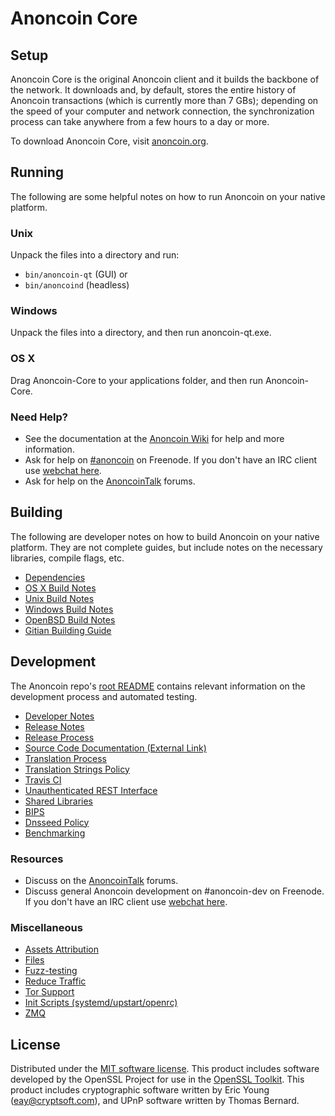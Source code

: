 Anoncoin Core
=============

Setup
---------------------
Anoncoin Core is the original Anoncoin client and it builds the backbone of the network. It downloads and, by default, stores the entire history of Anoncoin transactions (which is currently more than 7 GBs); depending on the speed of your computer and network connection, the synchronization process can take anywhere from a few hours to a day or more.

To download Anoncoin Core, visit [anoncoin.org](https://anoncoin.org).

Running
---------------------
The following are some helpful notes on how to run Anoncoin on your native platform.

### Unix

Unpack the files into a directory and run:

- `bin/anoncoin-qt` (GUI) or
- `bin/anoncoind` (headless)

### Windows

Unpack the files into a directory, and then run anoncoin-qt.exe.

### OS X

Drag Anoncoin-Core to your applications folder, and then run Anoncoin-Core.

### Need Help?

* See the documentation at the [Anoncoin Wiki](https://anoncoin.info/)
for help and more information.
* Ask for help on [#anoncoin](http://webchat.freenode.net?channels=anoncoin) on Freenode. If you don't have an IRC client use [webchat here](http://webchat.freenode.net?channels=anoncoin).
* Ask for help on the [AnoncoinTalk](https://anoncointalk.io/) forums.

Building
---------------------
The following are developer notes on how to build Anoncoin on your native platform. They are not complete guides, but include notes on the necessary libraries, compile flags, etc.

- [Dependencies](dependencies.md)
- [OS X Build Notes](build-osx.md)
- [Unix Build Notes](build-unix.md)
- [Windows Build Notes](build-windows.md)
- [OpenBSD Build Notes](build-openbsd.md)
- [Gitian Building Guide](gitian-building.md)

Development
---------------------
The Anoncoin repo's [root README](/README.md) contains relevant information on the development process and automated testing.

- [Developer Notes](developer-notes.md)
- [Release Notes](release-notes.md)
- [Release Process](release-process.md)
- [Source Code Documentation (External Link)](https://dev.visucore.com/anoncoin/doxygen/)
- [Translation Process](translation_process.md)
- [Translation Strings Policy](translation_strings_policy.md)
- [Travis CI](travis-ci.md)
- [Unauthenticated REST Interface](REST-interface.md)
- [Shared Libraries](shared-libraries.md)
- [BIPS](bips.md)
- [Dnsseed Policy](dnsseed-policy.md)
- [Benchmarking](benchmarking.md)

### Resources
* Discuss on the [AnoncoinTalk](https://anoncointalk.io/) forums.
* Discuss general Anoncoin development on #anoncoin-dev on Freenode. If you don't have an IRC client use [webchat here](http://webchat.freenode.net/?channels=anoncoin-dev).

### Miscellaneous
- [Assets Attribution](assets-attribution.md)
- [Files](files.md)
- [Fuzz-testing](fuzzing.md)
- [Reduce Traffic](reduce-traffic.md)
- [Tor Support](tor.md)
- [Init Scripts (systemd/upstart/openrc)](init.md)
- [ZMQ](zmq.md)

License
---------------------
Distributed under the [MIT software license](/COPYING).
This product includes software developed by the OpenSSL Project for use in the [OpenSSL Toolkit](https://www.openssl.org/). This product includes
cryptographic software written by Eric Young ([eay@cryptsoft.com](mailto:eay@cryptsoft.com)), and UPnP software written by Thomas Bernard.
